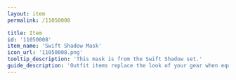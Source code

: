 ```yaml
---
layout: item
permalink: /11050008

title: Item
id: '11050008'
item_name: 'Swift Shadow Mask'
icon_url: '11050008.png'
tooltip_description: 'This mask is from the Swift Shadow set.'
guide_description: 'Outfit items replace the look of your gear when equipped.'
---
```


